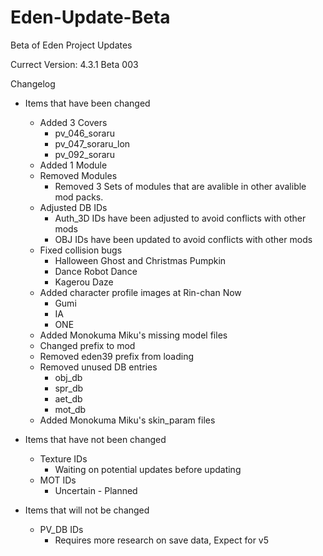 # Eden-Update-Beta
Beta of Eden Project Updates

Currect Version: 4.3.1 Beta 003

Changelog

- Items that have been changed
  - Added 3 Covers
    - pv_046_soraru
    - pv_047_soraru_lon
    - pv_092_soraru
  - Added 1 Module
  - Removed Modules
    - Removed 3 Sets of modules that are avalible in other avalible mod packs.
  - Adjusted DB IDs
    - Auth_3D IDs have been adjusted to avoid conflicts with other mods
    - OBJ IDs have been updated to avoid conflicts with other mods
  - Fixed collision bugs
	- Halloween Ghost and Christmas Pumpkin
	- Dance Robot Dance
	- Kagerou Daze
  - Added character profile images at Rin-chan Now
	- Gumi
	- IA
	- ONE
  - Added Monokuma Miku's missing model files
  - Changed prefix to mod
  - Removed eden39 prefix from loading
  - Removed unused DB entries
	- obj_db
	- spr_db
	- aet_db
	- mot_db
  - Added Monokuma Miku's skin_param files
  

- Items that have not been changed
  - Texture IDs
    - Waiting on potential updates before updating 
  - MOT IDs
    - Uncertain - Planned

- Items that will not be changed
  - PV_DB IDs
    - Requires more research on save data, Expect for v5
